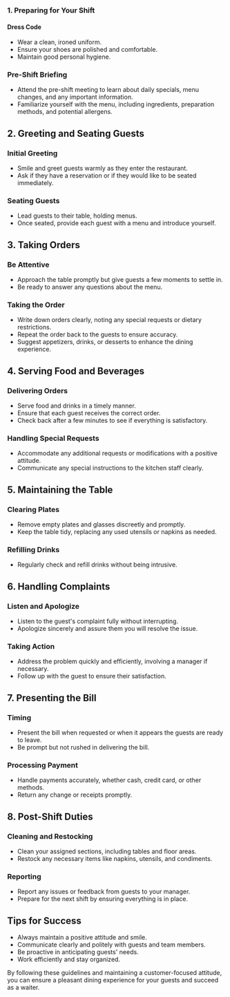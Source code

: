 
### 1. Preparing for Your Shift

#### Dress Code
- Wear a clean, ironed uniform.
- Ensure your shoes are polished and comfortable.
- Maintain good personal hygiene.

### Pre-Shift Briefing
- Attend the pre-shift meeting to learn about daily specials, menu changes, and any important information.
- Familiarize yourself with the menu, including ingredients, preparation methods, and potential allergens.

## 2. Greeting and Seating Guests

### Initial Greeting
- Smile and greet guests warmly as they enter the restaurant.
- Ask if they have a reservation or if they would like to be seated immediately.

### Seating Guests
- Lead guests to their table, holding menus.
- Once seated, provide each guest with a menu and introduce yourself.

## 3. Taking Orders

### Be Attentive
- Approach the table promptly but give guests a few moments to settle in.
- Be ready to answer any questions about the menu.

### Taking the Order
- Write down orders clearly, noting any special requests or dietary restrictions.
- Repeat the order back to the guests to ensure accuracy.
- Suggest appetizers, drinks, or desserts to enhance the dining experience.

## 4. Serving Food and Beverages

### Delivering Orders
- Serve food and drinks in a timely manner.
- Ensure that each guest receives the correct order.
- Check back after a few minutes to see if everything is satisfactory.

### Handling Special Requests
- Accommodate any additional requests or modifications with a positive attitude.
- Communicate any special instructions to the kitchen staff clearly.

## 5. Maintaining the Table

### Clearing Plates
- Remove empty plates and glasses discreetly and promptly.
- Keep the table tidy, replacing any used utensils or napkins as needed.

### Refilling Drinks
- Regularly check and refill drinks without being intrusive.

## 6. Handling Complaints

### Listen and Apologize
- Listen to the guest's complaint fully without interrupting.
- Apologize sincerely and assure them you will resolve the issue.

### Taking Action
- Address the problem quickly and efficiently, involving a manager if necessary.
- Follow up with the guest to ensure their satisfaction.

## 7. Presenting the Bill

### Timing
- Present the bill when requested or when it appears the guests are ready to leave.
- Be prompt but not rushed in delivering the bill.

### Processing Payment
- Handle payments accurately, whether cash, credit card, or other methods.
- Return any change or receipts promptly.

## 8. Post-Shift Duties

### Cleaning and Restocking
- Clean your assigned sections, including tables and floor areas.
- Restock any necessary items like napkins, utensils, and condiments.

### Reporting
- Report any issues or feedback from guests to your manager.
- Prepare for the next shift by ensuring everything is in place.

## Tips for Success
- Always maintain a positive attitude and smile.
- Communicate clearly and politely with guests and team members.
- Be proactive in anticipating guests' needs.
- Work efficiently and stay organized.

By following these guidelines and maintaining a customer-focused attitude, you can ensure a pleasant dining experience for your guests and succeed as a waiter.

